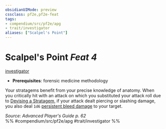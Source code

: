 ```yaml
---
obsidianUIMode: preview
cssclass: pf2e,pf2e-feat
tags:
- compendium/src/pf2e/apg
- trait/investigator
aliases: ["Scalpel's Point"]
---
```

# Scalpel's Point  *Feat 4*  
[investigator](../../rules/traits/investigator-apg.md)  

- **Prerequisites**: forensic medicine methodology

Your stratagems benefit from your precise knowledge of anatomy. When you critically hit with an attack on which you substituted your attack roll due to [Devising a Stratagem](../../rules/actions/devise-a-stratagem-apg.md), if your attack dealt piercing or slashing damage, you also deal `1d6` [persistent bleed damage](../../rules/conditions.md#Persistent%20Damage) to your target.

*Source: Advanced Player's Guide p. 62*  
%% #compendium/src/pf2e/apg #trait/investigator %%